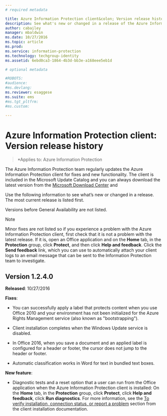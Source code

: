 ```yaml
---
# required metadata

title: Azure Information Protection client&colon; Version release history | Azure Information Protection
description: See what's new or changed in a release of the Azure Information Protection client for Windows. 
author: cabailey
manager: mbaldwin
ms.date: 10/27/2016
ms.topic: article
ms.prod:
ms.service: information-protection
ms.technology: techgroup-identity
ms.assetid: 6ebd0ca3-1864-4b3d-bb3e-a168eee5eb1d

# optional metadata

#ROBOTS:
#audience:
#ms.devlang:
ms.reviewer: esaggese
ms.suite: ems
#ms.tgt_pltfrm:
#ms.custom:

---
```


# Azure Information Protection client: Version release history

>*Applies to: Azure Information Protection

The Azure Information Protection team regularly updates the Azure Information Protection client for fixes and new functionality. The client is included in the Microsoft Update Catalog and you can always download the latest version from the [Microsoft Download Center](https://www.microsoft.com/en-us/download/details.aspx?id=53018) and 

Use the following information to see what’s new or changed in a release. The most current release is listed first.

Versions before General Availability are not listed. 

> [!NOTE]
> Minor fixes are not listed so if you experience a problem with the Azure Information Protection client, first check that it is not a problem with the latest release. If it is, open an Office application and on the **Home** tab, in the **Protection** group, click **Protect**, and then click **Help and feedback**. Click the **Send feedback** link, which you can use to automatically attach your client logs to an email message that can be sent to the Information Protection team to investigate.

## Version 1.2.4.0

**Released**: 10/27/2016

**Fixes**:

- You can successfully apply a label that protects content when you use Office 2010 and your environment has not been initialized for the Azure Rights Management service (also known as "bootstrapping").

- Client installation completes when the Windows Update service is disabled.

- In Office 2016, when you save a document and an applied label is configured for a header or footer, the cursor does not jump to the header or footer.

- Automatic classification works in Word for text in bundled text boxes.

**New feature**:

- Diagnostic tests and a reset option that a user can run from the Office application when the Azure Information Protection client is installed: On the **Home** tab, in the **Protection** group, click **Protect**, click **Help and feedback**, click **Run diagnostics**. For more information, see the [To verify installation, connection status, or report a problem](info-protect-client.md#to-verify-installation-connection-status-or-report-a-problem) section from the client installation documentation.


